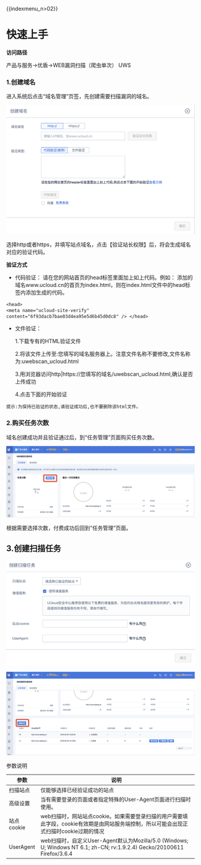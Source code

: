 {{indexmenu_n>02}}

# 快速上手

**访问路径**

产品与服务->优盾->WEB漏洞扫描（爬虫单次） UWS

### 1.创建域名

进入系统后点击“域名管理”页签，先创建需要扫描漏洞的域名。

![](./images/uws1.png)

选择http或者https，并填写站点域名，点击【验证站长权限】后，将会生成域名对应的验证代码。

**验证方式**

* 代码验证：
	请在您的网站首页的head标签里面加上如上代码。例如：
	添加的域名www.ucloud.cn的首页为index.html，则在index.html文件中的head标签内添加生成的代码。


```
<head>
<meta name="ucloud-site-verify"
content="6f93dacb7bae03d4ea95e5d6b45d0dc8" /> </head>
```

* 文件验证：

	1.下载专有的HTML验证文件

	2.将该文件上传至:您填写的域名服务器上。注意文件名称不要修改,文件名称为:uwebscan_ucloud.html

	3.用浏览器访问http|https://您填写的域名/uwebscan_ucloud.html,确认是否上传成功

	4.点击下面的开始验证

`提示:为保持已验证的状态,请验证成功后,也不要删除该html文件。`

### 2.购买任务次数

域名创建成功并且验证通过后，到“任务管理”页面购买任务次数。

![](./images/uws2.png)

根据需要选择次数，付费成功后回到“任务管理”页面。

## 3.创建扫描任务

![](./images/uws3.png)

![](./images/uws4.png)

参数说明

| 参数        | 说明        |
| --- | --- |
| 扫描站点 | 仅能够选择已经验证成功的站点         |
| 高级设置 | 当有需要登录的页面或者指定特殊的User-Agent页面进行扫描时使用。|
| 站点cookie  | web扫描时，网站站点cookie。如果需要登录扫描的用户需要填此字段，cookie有效期是由网站服务端控制，所以可能会出现正式扫描时cookie过期的情况 |
| UserAgent | web扫描时，自定义User-Agent默认为Mozilla/5.0 (Windows; U; Windows NT 6.1; zh-CN; rv:1.9.2.4) Gecko/20100611 Firefox/3.6.4 |


